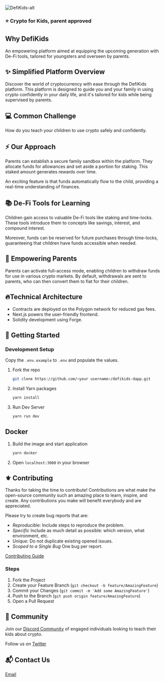 ![DefiKids-alt](https://github.com/defikids/defikids-dapp/assets/66887028/e7038138-8f8b-4d38-acc5-1caf6446a441)

### ⭐️ Crypto for Kids, parent approved

## Why DefiKids

An empowering platform aimed at equipping the upcoming generation with De-Fi tools, tailored for youngsters and overseen by parents.

## ✨ Simplified Platform Overview

Discover the world of cryptocurrency with ease through the DefiKids platform. This platform is designed to guide you and your family in using crypto confidently in your daily life, and it's tailored for kids while being supervised by parents.

## 💻 Common Challenge

How do you teach your children to use crypto safely and confidently.

## ⚡ Our Approach

Parents can establish a secure family sandbox within the platform. They allocate funds for allowances and set aside a portion for staking. This staked amount generates rewards over time.

An exciting feature is that funds automatically flow to the child, providing a real-time understanding of finances.

## 📚 De-Fi Tools for Learning

Children gain access to valuable De-Fi tools like staking and time-locks. These tools introduce them to concepts like savings, interest, and compound interest.

Moreover, funds can be reserved for future purchases through time-locks, guaranteeing that children have funds accessible when needed.

## 💌 Empowering Parents

Parents can activate full-access mode, enabling children to withdraw funds for use in various crypto markets. By default, withdrawals are sent to parents, who can then convert them to fiat for their children.

## 🔥Technical Architecture

- Contracts are deployed on the Polygon network for reduced gas fees.
- Next.js powers the user-friendly frontend.
- Solidity development using Forge.

## 🚀 Getting Started

### Development Setup

Copy the `.env.example` to `.env` and populate the values.

1. Fork the repo
   ```sh
   git clone https://github.com/<your username>/defikids-dapp.git
   ```
2. Install Yarn packages
   ```sh
   yarn install
   ```
3. Run Dev Server
   ```sh
   yarn run dev
   ```

## Docker

1. Build the image and start application

   ```sh
   yarn docker
   ```

2. Open `localhost:3000` in your browser

<!-- CONTRIBUTING -->

## ⚜️ Contributing

Thanks for taking the time to contribute! Contributions are what make the open-source community such an amazing place to learn, inspire, and create. Any contributions you make will benefit everybody and are appreciated.

Please try to create bug reports that are:

- <i>Reproducible:</i> Include steps to reproduce the problem.
- <i>Specific</i> Include as much detail as possible: which version, what environment, etc.
- <i>Unique:</i> Do not duplicate existing opened issues.
- <i>Scoped to a Single Bug</i> One bug per report.

[Contributing Guide](https://github.com/defikids/.github/blob/main/profile/CONTRIBUTING.md)

### Steps

1. Fork the Project
2. Create your Feature Branch (`git checkout -b feature/AmazingFeature`)
3. Commit your Changes (`git commit -m 'Add some AmazingFeature'`)
4. Push to the Branch (`git push origin feature/AmazingFeature`)
5. Open a Pull Request

## 💪 Community

Join our [Discord Community](https://discord.gg/bDGMYNa8Ng) of engaged individuals looking to teach their kids about crypto.

Follow us on [Twitter](https://twitter.com/defikids_)

## 📬 Contact Us

[Email](https://defikidsproject@gmail.com)

